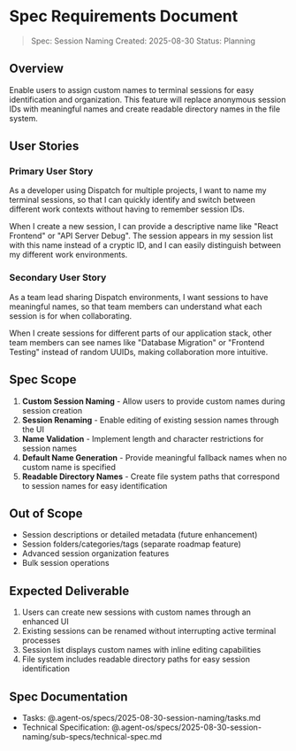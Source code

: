 # Spec Requirements Document

> Spec: Session Naming
> Created: 2025-08-30
> Status: Planning

## Overview

Enable users to assign custom names to terminal sessions for easy identification and organization. This feature will replace anonymous session IDs with meaningful names and create readable directory names in the file system.

## User Stories

### Primary User Story

As a developer using Dispatch for multiple projects, I want to name my terminal sessions, so that I can quickly identify and switch between different work contexts without having to remember session IDs.

When I create a new session, I can provide a descriptive name like "React Frontend" or "API Server Debug". The session appears in my session list with this name instead of a cryptic ID, and I can easily distinguish between my different work environments.

### Secondary User Story

As a team lead sharing Dispatch environments, I want sessions to have meaningful names, so that team members can understand what each session is for when collaborating.

When I create sessions for different parts of our application stack, other team members can see names like "Database Migration" or "Frontend Testing" instead of random UUIDs, making collaboration more intuitive.

## Spec Scope

1. **Custom Session Naming** - Allow users to provide custom names during session creation
2. **Session Renaming** - Enable editing of existing session names through the UI
3. **Name Validation** - Implement length and character restrictions for session names
4. **Default Name Generation** - Provide meaningful fallback names when no custom name is specified
5. **Readable Directory Names** - Create file system paths that correspond to session names for easy identification

## Out of Scope

- Session descriptions or detailed metadata (future enhancement)
- Session folders/categories/tags (separate roadmap feature)
- Advanced session organization features
- Bulk session operations

## Expected Deliverable

1. Users can create new sessions with custom names through an enhanced UI
2. Existing sessions can be renamed without interrupting active terminal processes
3. Session list displays custom names with inline editing capabilities
4. File system includes readable directory paths for easy session identification

## Spec Documentation

- Tasks: @.agent-os/specs/2025-08-30-session-naming/tasks.md
- Technical Specification: @.agent-os/specs/2025-08-30-session-naming/sub-specs/technical-spec.md
